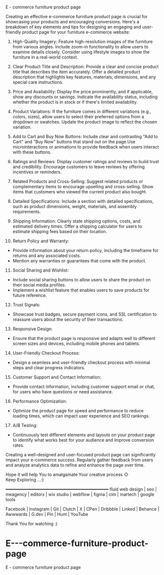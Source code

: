 E - commerce furniture product page

Creating an effective e-commerce furniture product page is crucial for showcasing your products and encouraging conversions. Here's a breakdown of key elements and tips for designing an engaging and user-friendly product page for your furniture e-commerce website:

1. High-Quality Imagery:
Feature high-resolution images of the furniture from various angles. Include zoom-in functionality to allow users to examine details closely.
Consider using lifestyle images to show the furniture in a real-world context.

2. Clear Product Title and Description:
Provide a clear and concise product title that describes the item accurately.
Offer a detailed product description that highlights key features, materials, dimensions, and any special care instructions.

3. Price and Availability:
Display the price prominently, and if applicable, show any discounts or savings.
Indicate the availability status, including whether the product is in stock or if there's limited availability.

4. Product Variations:
If the furniture comes in different variations (e.g., colors, sizes), allow users to select their preferred options from a dropdown or swatches.
Update the product image to reflect the chosen variation.

5. Add to Cart and Buy Now Buttons:
Include clear and contrasting "Add to Cart" and "Buy Now" buttons that stand out on the page.Use microinteractions or animations to provide feedback when users interact with these buttons.

6. Ratings and Reviews:
Display customer ratings and reviews to build trust and credibility. Encourage customers to leave reviews by offering incentives or reminders.

7. Related Products and Cross-Selling:
Suggest related products or complementary items to encourage upselling and cross-selling.
Show items that customers who viewed the current product also bought.

8. Detailed Specifications:
Include a section with detailed specifications, such as product dimensions, weight, materials, and assembly requirements.

9. Shipping Information:
Clearly state shipping options, costs, and estimated delivery times.
Offer a shipping calculator for users to estimate shipping fees based on their location.

10. Return Policy and Warranty:
- Provide information about your return policy, including the timeframe for returns and any associated costs.
- Mention any warranties or guarantees that come with the product.

11. Social Sharing and Wishlist:
- Include social sharing buttons to allow users to share the product on their social media profiles.
- Implement a wishlist feature that enables users to save products for future reference.

12. Trust Signals:
- Showcase trust badges, secure payment icons, and SSL certification to reassure users about the security of their transactions.

13. Responsive Design:
- Ensure that the product page is responsive and adapts well to different screen sizes and devices, including mobile phones and tablets.

14. User-Friendly Checkout Process:
- Design a seamless and user-friendly checkout process with minimal steps and clear progress indicators.
15. Customer Support and Contact Information:

- Provide contact information, including customer support email or chat, for users who have questions or need assistance.
16. Performance Optimization:

- Optimize the product page for speed and performance to reduce loading times, which can impact user experience and SEO rankings.
17. A/B Testing:

- Continuously test different elements and layouts on your product page to identify what works best for your audience and improve conversion rates.

Creating a well-designed and user-focused product page can significantly impact your e-commerce success. Regularly gather feedback from users and analyze analytics data to refine and enhance the page over time.

Hope it will help You to amalgamate Your creative process ◇  
Keep Exploring ...:) 

━━━━━━━━━━━━━━━━━━━━━━━━━━━━━━━━━━━━━━━━
fluid web design | seo | meagency | editorx | wix studio | webflow | figma | cim | martech | google tools

Facebook | Instagram | Git | Clutch | X | CPen | Dribbble | Linked | Behance | Awwwards | G.dev | Pin | Hunt | YouTube

Thank You for watching :)
# E---commerce-furniture-product-page
E - commerce furniture product page
